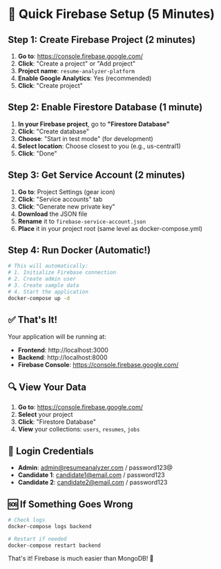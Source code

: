 # 🚀 Quick Firebase Setup (5 Minutes)

## Step 1: Create Firebase Project (2 minutes)

1. **Go to**: https://console.firebase.google.com/
2. **Click**: "Create a project" or "Add project"
3. **Project name**: `resume-analyzer-platform`
4. **Enable Google Analytics**: Yes (recommended)
5. **Click**: "Create project"

## Step 2: Enable Firestore Database (1 minute)

1. **In your Firebase project**, go to **"Firestore Database"**
2. **Click**: "Create database"
3. **Choose**: "Start in test mode" (for development)
4. **Select location**: Choose closest to you (e.g., us-central1)
5. **Click**: "Done"

## Step 3: Get Service Account (2 minutes)

1. **Go to**: Project Settings (gear icon)
2. **Click**: "Service accounts" tab
3. **Click**: "Generate new private key"
4. **Download** the JSON file
5. **Rename** it to `firebase-service-account.json`
6. **Place** it in your project root (same level as docker-compose.yml)

## Step 4: Run Docker (Automatic!)

```bash
# This will automatically:
# 1. Initialize Firebase connection
# 2. Create admin user
# 3. Create sample data
# 4. Start the application
docker-compose up -d
```

## ✅ That's It!

Your application will be running at:
- **Frontend**: http://localhost:3000
- **Backend**: http://localhost:8000
- **Firebase Console**: https://console.firebase.google.com/

## 🔍 View Your Data

1. **Go to**: https://console.firebase.google.com/
2. **Select** your project
3. **Click**: "Firestore Database"
4. **View** your collections: `users`, `resumes`, `jobs`

## 🎯 Login Credentials

- **Admin**: admin@resumeanalyzer.com / password123@
- **Candidate 1**: candidate1@email.com / password123
- **Candidate 2**: candidate2@email.com / password123

## 🆘 If Something Goes Wrong

```bash
# Check logs
docker-compose logs backend

# Restart if needed
docker-compose restart backend
```

That's it! Firebase is much easier than MongoDB! 🎉
